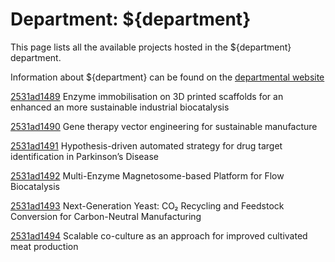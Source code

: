 # Department: **${department}**

This page lists all the available projects hosted in the ${department} department.

Information about ${department} can be found on the [departmental website](https://www.ucl.ac.uk/biochemical-engineering)

[2531ad1489](../projects/2531ad1489.md) Enzyme immobilisation on 3D printed scaffolds for an enhanced an more sustainable industrial biocatalysis

[2531ad1490](../projects/2531ad1490.md) Gene therapy vector engineering for sustainable manufacture

[2531ad1491](../projects/2531ad1491.md) Hypothesis-driven automated strategy for drug target identification in Parkinson’s Disease

[2531ad1492](../projects/2531ad1492.md) Multi-Enzyme Magnetosome-based Platform for Flow Biocatalysis

[2531ad1493](../projects/2531ad1493.md) Next-Generation Yeast: CO₂ Recycling and Feedstock Conversion for Carbon-Neutral Manufacturing

[2531ad1494](../projects/2531ad1494.md) Scalable co-culture as an approach for improved cultivated meat production

